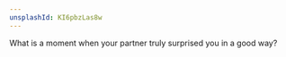 ```yaml
---
unsplashId: KI6pbzLas8w
---
```


What is a moment when your partner truly surprised you in a good way?


